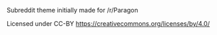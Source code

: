 Subreddit theme initially made for /r/Paragon

Licensed under CC-BY https://creativecommons.org/licenses/by/4.0/

